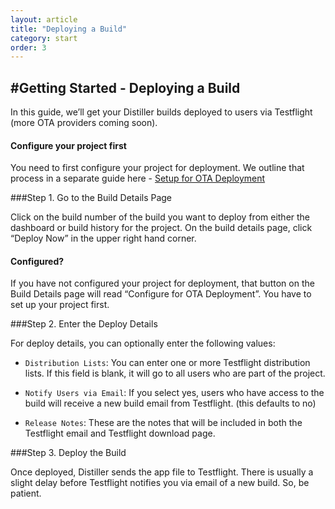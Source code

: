 ```yaml
---
layout: article
title: "Deploying a Build"
category: start
order: 3
---
```


#Getting Started - Deploying a Build
---

In this guide, we’ll get your Distiller builds deployed to users via Testflight (more OTA providers coming soon).

<div class="bs-callout bs-callout-warning">
    <h4>Configure your project first</h4>
You need to first configure your project for deployment. We outline that process in a separate guide here - <a href="/articles/getting_started_ota_deployment_setup.html">Setup for OTA Deployment</a>
</div>

###Step 1. Go to the Build Details Page

Click on the build number of the build you want to deploy from either the dashboard or build history for the project.  On the build details page, click “Deploy Now” in the upper right hand corner.

<div class="bs-callout bs-callout-info">
        <h4>Configured?</h4>
If you have not configured your project for deployment, that button on the Build Details page will read “Configure for OTA Deployment”. You have to set up your project first.
</div>

###Step 2. Enter the Deploy Details

For deploy details, you can optionally enter the following values:

- <code>Distribution Lists</code>:  You can enter one or more Testflight distribution lists. If this field is blank, it will go to all users who are part of the project.

- <code>Notify Users via Email</code>: If you select yes, users who have access to the build will receive a new build email from Testflight. (this defaults to no)

- <code>Release Notes</code>: These are the notes that will be included in both the Testflight email and Testflight download page.

###Step 3. Deploy the Build

Once deployed, Distiller sends the app file to Testflight. There is usually a slight delay before Testflight notifies you via email of a new build. So, be patient.
